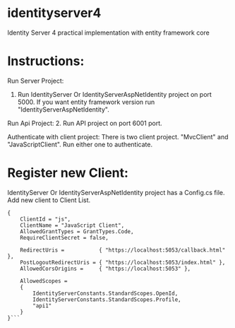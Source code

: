 # identityserver4
Identity Server 4 practical implementation with entity framework core


# Instructions:

Run Server Project:
1. Run IdentityServer Or IdentityServerAspNetIdentity project on port 5000. If you want entity framework version run "IdentityServerAspNetIdentity". 

Run Api Project:
2. Run API project on port 6001 port.

Authenticate with client project:
There is two client project. "MvcClient" and "JavaScriptClient". Run either one to authenticate.


# Register new Client: 
IdentityServer Or IdentityServerAspNetIdentity project has a Config.cs file.
Add new client to Client List.

```new Client
{
    ClientId = "js",
    ClientName = "JavaScript Client",
    AllowedGrantTypes = GrantTypes.Code,
    RequireClientSecret = false,

    RedirectUris =           { "https://localhost:5053/callback.html" },
    PostLogoutRedirectUris = { "https://localhost:5053/index.html" },
    AllowedCorsOrigins =     { "https://localhost:5053" },

    AllowedScopes =
    {
        IdentityServerConstants.StandardScopes.OpenId,
        IdentityServerConstants.StandardScopes.Profile,
        "api1"
    }
}```
